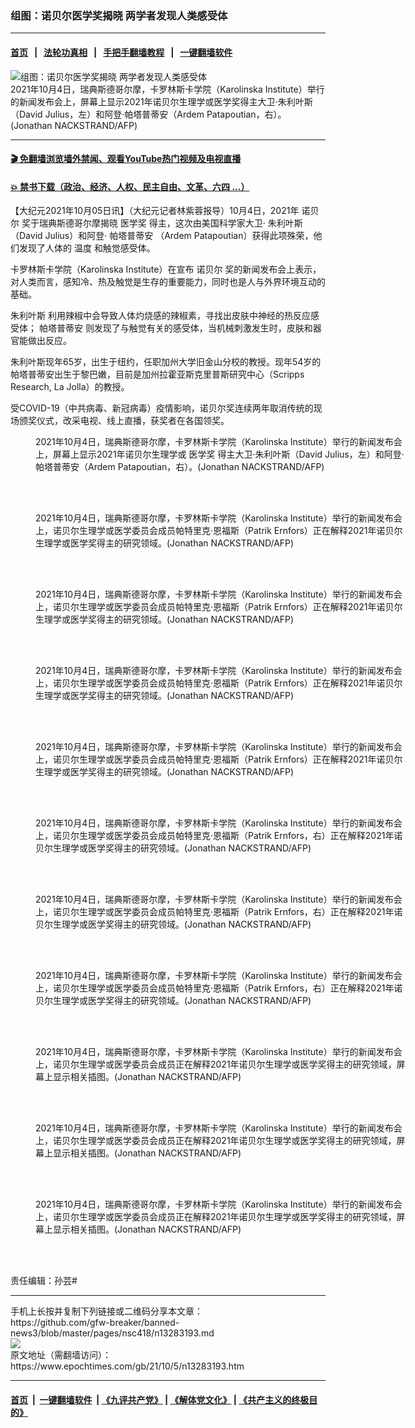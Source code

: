 ### 组图：诺贝尔医学奖揭晓 两学者发现人类感受体
------------------------

#### [首页](https://github.com/gfw-breaker/banned-news3/blob/master/README.md) &nbsp;&nbsp;|&nbsp;&nbsp; [法轮功真相](https://github.com/begood0513/basic/blob/master/README.md)  &nbsp;&nbsp;|&nbsp;&nbsp; [手把手翻墙教程](https://github.com/gfw-breaker/guides/wiki)  &nbsp;&nbsp;|&nbsp;&nbsp; [一键翻墙软件](https://github.com/gfw-breaker/nogfw/blob/master/README.md)  



<div><img alt="组图：诺贝尔医学奖揭晓 两学者发现人类感受体" class="attachment-djy_600_400 size-djy_600_400 wp-post-image" src="https://i.epochtimes.com/assets/uploads/2021/10/id13283198-000_9P36V8-600x400.jpg"/>
<div class="caption">
 2021年10月4日，瑞典斯德哥尔摩，卡罗林斯卡学院（Karolinska Institute）举行的新闻发布会上，屏幕上显示2021年诺贝尔生理学或医学奖得主大卫‧朱利叶斯（David Julius，左）和阿登‧帕塔普蒂安（Ardem Patapoutian，右）。(Jonathan NACKSTRAND/AFP)
</div></div><hr/>

#### [ 🎬  免翻墙浏览墙外禁闻、观看YouTube热门视频及电视直播](https://github.com/gfw-breaker/HelloWorld)

#### [ 💥  禁书下载（政治、经济、人权、民主自由、文革、六四 ...）](https://github.com/gfw-breaker/books/blob/master/README.md)

<div><p>
 【大纪元2021年10月05日讯】（大纪元记者林紫蓉报导）10月4日，2021年
 <ok href="https://www.epochtimes.com/gb/tag/%E8%AF%BA%E8%B4%9D%E5%B0%94.html">
  诺贝尔
 </ok>
 奖于瑞典斯德哥尔摩揭晓
 <ok href="https://www.epochtimes.com/gb/tag/%E5%8C%BB%E5%AD%A6%E5%A5%96.html">
  医学奖
 </ok>
 得主，这次由美国科学家大卫‧
 <ok href="https://www.epochtimes.com/gb/tag/%E6%9C%B1%E5%88%A9%E5%8F%B6%E6%96%AF.html">
  朱利叶斯
 </ok>
 （David Julius）和阿登‧
 <ok href="https://www.epochtimes.com/gb/tag/%E5%B8%95%E5%A1%94%E6%99%AE%E8%92%82%E5%AE%89.html">
  帕塔普蒂安
 </ok>
 （Ardem Patapoutian）获得此项殊荣，他们发现了人体的
 <ok href="https://www.epochtimes.com/gb/tag/%E6%B8%A9%E5%BA%A6.html">
  温度
 </ok>
 和触觉感受体。
</p>
<p>
 卡罗林斯卡学院（Karolinska Institute）在宣布
 <ok href="https://www.epochtimes.com/gb/tag/%E8%AF%BA%E8%B4%9D%E5%B0%94.html">
  诺贝尔
 </ok>
 奖的新闻发布会上表示，对人类而言，感知冷、热及触觉是生存的重要能力，同时也是人与外界环境互动的基础。
</p>
<p>
 <ok href="https://www.epochtimes.com/gb/tag/%E6%9C%B1%E5%88%A9%E5%8F%B6%E6%96%AF.html">
  朱利叶斯
 </ok>
 利用辣椒中会导致人体灼烧感的辣椒素，寻找出皮肤中神经的热反应感受体；
 <ok href="https://www.epochtimes.com/gb/tag/%E5%B8%95%E5%A1%94%E6%99%AE%E8%92%82%E5%AE%89.html">
  帕塔普蒂安
 </ok>
 则发现了与触觉有关的感受体，当机械刺激发生时，皮肤和器官能做出反应。
</p>
<p>
 朱利叶斯现年65岁，出生于纽约，任职加州大学旧金山分校的教授。现年54岁的帕塔普蒂安出生于黎巴嫩，目前是加州拉霍亚斯克里普斯研究中心（Scripps Research, La Jolla）的教授。
</p>
<p>
 受COVID-19（中共病毒、新冠病毒）疫情影响，诺贝尔奖连续两年取消传统的现场颁奖仪式，改采电视、线上直播，获奖者在各国领奖。
</p>
<figure aria-describedby="caption-attachment-13283215" class="wp-caption aligncenter" id="attachment_13283215" style="width: 600px">
 <ok href="https://i.epochtimes.com/assets/uploads/2021/10/id13283215-000_9P36VZ.jpg" target="_blank">
  <img alt="" class="size-large wp-image-13283215" src="https://i.epochtimes.com/assets/uploads/2021/10/id13283215-000_9P36VZ-600x408.jpg"/>
 </ok>
 <br/><figcaption class="wp-caption-text" id="caption-attachment-13283215">
  2021年10月4日，瑞典斯德哥尔摩，卡罗林斯卡学院（Karolinska Institute）举行的新闻发布会上，屏幕上显示2021年诺贝尔生理学或
  <ok href="https://www.epochtimes.com/gb/tag/%E5%8C%BB%E5%AD%A6%E5%A5%96.html">
   医学奖
  </ok>
  得主大卫‧朱利叶斯（David Julius，左）和阿登‧帕塔普蒂安（Ardem Patapoutian，右）。(Jonathan NACKSTRAND/AFP)
 </figcaption><br/>
</figure><br/>
<figure aria-describedby="caption-attachment-13283208" class="wp-caption aligncenter" id="attachment_13283208" style="width: 600px">
 <ok href="https://i.epochtimes.com/assets/uploads/2021/10/id13283208-000_9P36VN.jpg" target="_blank">
  <img alt="" class="size-large wp-image-13283208" src="https://i.epochtimes.com/assets/uploads/2021/10/id13283208-000_9P36VN-600x400.jpg"/>
 </ok>
 <br/><figcaption class="wp-caption-text" id="caption-attachment-13283208">
  2021年10月4日，瑞典斯德哥尔摩，卡罗林斯卡学院（Karolinska Institute）举行的新闻发布会上，诺贝尔生理学或医学委员会成员帕特里克‧恩福斯（Patrik Ernfors）正在解释2021年诺贝尔生理学或医学奖得主的研究领域。(Jonathan NACKSTRAND/AFP)
 </figcaption><br/>
</figure><br/>
<figure aria-describedby="caption-attachment-13283202" class="wp-caption aligncenter" id="attachment_13283202" style="width: 600px">
 <ok href="https://i.epochtimes.com/assets/uploads/2021/10/id13283202-000_9P36UW.jpg" target="_blank">
  <img alt="" class="size-large wp-image-13283202" src="https://i.epochtimes.com/assets/uploads/2021/10/id13283202-000_9P36UW-600x400.jpg"/>
 </ok>
 <br/><figcaption class="wp-caption-text" id="caption-attachment-13283202">
  2021年10月4日，瑞典斯德哥尔摩，卡罗林斯卡学院（Karolinska Institute）举行的新闻发布会上，诺贝尔生理学或医学委员会成员帕特里克‧恩福斯（Patrik Ernfors）正在解释2021年诺贝尔生理学或医学奖得主的研究领域。(Jonathan NACKSTRAND/AFP)
 </figcaption><br/>
</figure><br/>
<figure aria-describedby="caption-attachment-13283210" class="wp-caption aligncenter" id="attachment_13283210" style="width: 600px">
 <ok href="https://i.epochtimes.com/assets/uploads/2021/10/id13283210-000_9P36VP.jpg" target="_blank">
  <img alt="" class="size-large wp-image-13283210" src="https://i.epochtimes.com/assets/uploads/2021/10/id13283210-000_9P36VP-600x387.jpg"/>
 </ok>
 <br/><figcaption class="wp-caption-text" id="caption-attachment-13283210">
  2021年10月4日，瑞典斯德哥尔摩，卡罗林斯卡学院（Karolinska Institute）举行的新闻发布会上，诺贝尔生理学或医学委员会成员帕特里克‧恩福斯（Patrik Ernfors）正在解释2021年诺贝尔生理学或医学奖得主的研究领域。(Jonathan NACKSTRAND/AFP)
 </figcaption><br/>
</figure><br/>
<figure aria-describedby="caption-attachment-13283211" class="wp-caption aligncenter" id="attachment_13283211" style="width: 600px">
 <ok href="https://i.epochtimes.com/assets/uploads/2021/10/id13283211-000_9P36VT.jpg" target="_blank">
  <img alt="" class="size-large wp-image-13283211" src="https://i.epochtimes.com/assets/uploads/2021/10/id13283211-000_9P36VT-600x387.jpg"/>
 </ok>
 <br/><figcaption class="wp-caption-text" id="caption-attachment-13283211">
  2021年10月4日，瑞典斯德哥尔摩，卡罗林斯卡学院（Karolinska Institute）举行的新闻发布会上，诺贝尔生理学或医学委员会成员帕特里克‧恩福斯（Patrik Ernfors）正在解释2021年诺贝尔生理学或医学奖得主的研究领域。(Jonathan NACKSTRAND/AFP)
 </figcaption><br/>
</figure><br/>
<figure aria-describedby="caption-attachment-13283204" class="wp-caption aligncenter" id="attachment_13283204" style="width: 600px">
 <ok href="https://i.epochtimes.com/assets/uploads/2021/10/id13283204-000_9P36V9.jpg" target="_blank">
  <img alt="" class="size-large wp-image-13283204" src="https://i.epochtimes.com/assets/uploads/2021/10/id13283204-000_9P36V9-600x390.jpg"/>
 </ok>
 <br/><figcaption class="wp-caption-text" id="caption-attachment-13283204">
  2021年10月4日，瑞典斯德哥尔摩，卡罗林斯卡学院（Karolinska Institute）举行的新闻发布会上，诺贝尔生理学或医学委员会成员帕特里克‧恩福斯（Patrik Ernfors，右）正在解释2021年诺贝尔生理学或医学奖得主的研究领域。(Jonathan NACKSTRAND/AFP)
 </figcaption><br/>
</figure><br/>
<figure aria-describedby="caption-attachment-13283217" class="wp-caption aligncenter" id="attachment_13283217" style="width: 600px">
 <ok href="https://i.epochtimes.com/assets/uploads/2021/10/id13283217-000_9P36W8.jpg" target="_blank">
  <img alt="" class="size-large wp-image-13283217" src="https://i.epochtimes.com/assets/uploads/2021/10/id13283217-000_9P36W8-600x387.jpg"/>
 </ok>
 <br/><figcaption class="wp-caption-text" id="caption-attachment-13283217">
  2021年10月4日，瑞典斯德哥尔摩，卡罗林斯卡学院（Karolinska Institute）举行的新闻发布会上，诺贝尔生理学或医学委员会成员帕特里克‧恩福斯（Patrik Ernfors，右）正在解释2021年诺贝尔生理学或医学奖得主的研究领域。(Jonathan NACKSTRAND/AFP)
 </figcaption><br/>
</figure><br/>
<figure aria-describedby="caption-attachment-13283200" class="wp-caption aligncenter" id="attachment_13283200" style="width: 600px">
 <ok href="https://i.epochtimes.com/assets/uploads/2021/10/id13283200-000_9P36UL.jpg" target="_blank">
  <img alt="" class="size-large wp-image-13283200" src="https://i.epochtimes.com/assets/uploads/2021/10/id13283200-000_9P36UL-600x398.jpg"/>
 </ok>
 <br/><figcaption class="wp-caption-text" id="caption-attachment-13283200">
  2021年10月4日，瑞典斯德哥尔摩，卡罗林斯卡学院（Karolinska Institute）举行的新闻发布会上，诺贝尔生理学或医学委员会成员帕特里克‧恩福斯（Patrik Ernfors，右）正在解释2021年诺贝尔生理学或医学奖得主的研究领域。(Jonathan NACKSTRAND/AFP)
 </figcaption><br/>
</figure><br/>
<figure aria-describedby="caption-attachment-13283207" class="wp-caption aligncenter" id="attachment_13283207" style="width: 600px">
 <ok href="https://i.epochtimes.com/assets/uploads/2021/10/id13283207-000_9P36VM.jpg" target="_blank">
  <img alt="" class="size-large wp-image-13283207" src="https://i.epochtimes.com/assets/uploads/2021/10/id13283207-000_9P36VM-600x371.jpg"/>
 </ok>
 <br/><figcaption class="wp-caption-text" id="caption-attachment-13283207">
  2021年10月4日，瑞典斯德哥尔摩，卡罗林斯卡学院（Karolinska Institute）举行的新闻发布会上，诺贝尔生理学或医学委员会成员正在解释2021年诺贝尔生理学或医学奖得主的研究领域，屏幕上显示相关插图。(Jonathan NACKSTRAND/AFP)
 </figcaption><br/>
</figure><br/>
<figure aria-describedby="caption-attachment-13283206" class="wp-caption aligncenter" id="attachment_13283206" style="width: 600px">
 <ok href="https://i.epochtimes.com/assets/uploads/2021/10/id13283206-000_9P36VG.jpg" target="_blank">
  <img alt="" class="size-large wp-image-13283206" src="https://i.epochtimes.com/assets/uploads/2021/10/id13283206-000_9P36VG-600x393.jpg"/>
 </ok>
 <br/><figcaption class="wp-caption-text" id="caption-attachment-13283206">
  2021年10月4日，瑞典斯德哥尔摩，卡罗林斯卡学院（Karolinska Institute）举行的新闻发布会上，诺贝尔生理学或医学委员会成员正在解释2021年诺贝尔生理学或医学奖得主的研究领域，屏幕上显示相关插图。(Jonathan NACKSTRAND/AFP)
 </figcaption><br/>
</figure><br/>
<figure aria-describedby="caption-attachment-13283213" class="wp-caption aligncenter" id="attachment_13283213" style="width: 600px">
 <ok href="https://i.epochtimes.com/assets/uploads/2021/10/id13283213-000_9P36VW.jpg" target="_blank">
  <img alt="" class="size-large wp-image-13283213" src="https://i.epochtimes.com/assets/uploads/2021/10/id13283213-000_9P36VW-600x383.jpg"/>
 </ok>
 <br/><figcaption class="wp-caption-text" id="caption-attachment-13283213">
  2021年10月4日，瑞典斯德哥尔摩，卡罗林斯卡学院（Karolinska Institute）举行的新闻发布会上，诺贝尔生理学或医学委员会成员正在解释2021年诺贝尔生理学或医学奖得主的研究领域，屏幕上显示相关插图。(Jonathan NACKSTRAND/AFP)
 </figcaption><br/>
</figure><br/>
<p>
 责任编辑：孙芸#
</p>
</div>
<hr/>
手机上长按并复制下列链接或二维码分享本文章：<br/>
https://github.com/gfw-breaker/banned-news3/blob/master/pages/nsc418/n13283193.md <br/>
<a href='https://github.com/gfw-breaker/banned-news3/blob/master/pages/nsc418/n13283193.md'><img src='https://github.com/gfw-breaker/banned-news3/blob/master/pages/nsc418/n13283193.md.png'/></a> <br/>
原文地址（需翻墙访问）：https://www.epochtimes.com/gb/21/10/5/n13283193.htm


------------------------
#### [首页](https://github.com/gfw-breaker/banned-news3/blob/master/README.md) &nbsp;|&nbsp; [一键翻墙软件](https://github.com/gfw-breaker/nogfw/blob/master/README.md) &nbsp;| [《九评共产党》](https://github.com/gfw-breaker/9ping.md/blob/master/README.md#九评之一评共产党是什么) | [《解体党文化》](https://github.com/gfw-breaker/jtdwh.md/blob/master/README.md) | [《共产主义的终极目的》](https://github.com/gfw-breaker/gczydzjmd.md/blob/master/README.md)


<img src='http://gfw-breaker.win/banned-news3/pages/nsc418/n13283193.md' width='0px' height='0px'/>